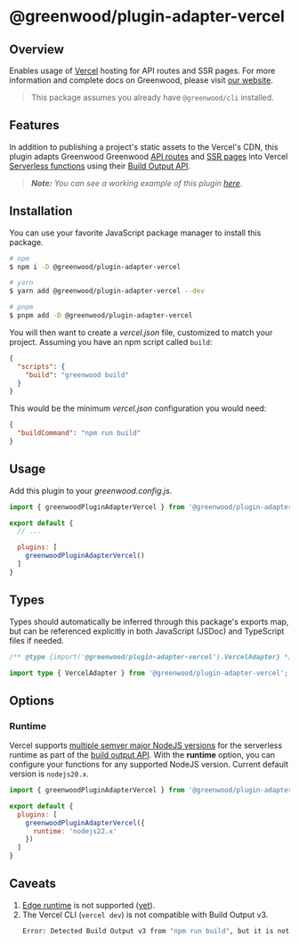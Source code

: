 # @greenwood/plugin-adapter-vercel

## Overview

Enables usage of [Vercel](https://vercel.com/) hosting for API routes and SSR pages.  For more information and complete docs on Greenwood, please visit [our website](https://www.greenwoodjs.dev).

> This package assumes you already have `@greenwood/cli` installed.

## Features

In addition to publishing a project's static assets to the Vercel's CDN, this plugin adapts Greenwood Greenwood [API routes](https://www.greenwoodjs.dev/docs/pages/api-routes/) and [SSR pages](https://www.greenwoodjs.dev/docs/pages/server-rendering/) into Vercel [Serverless functions](https://vercel.com/docs/concepts/functions/serverless-functions) using their [Build Output API](https://vercel.com/docs/build-output-api/v3).

> _**Note:** You can see a working example of this plugin [here](https://github.com/ProjectEvergreen/greenwood-demo-adapter-vercel)_.


## Installation

You can use your favorite JavaScript package manager to install this package.

```bash
# npm
$ npm i -D @greenwood/plugin-adapter-vercel

# yarn
$ yarn add @greenwood/plugin-adapter-vercel --dev

# pnpm
$ pnpm add -D @greenwood/plugin-adapter-vercel
```

You will then want to create a _vercel.json_ file, customized to match your project.  Assuming you have an npm script called `build`:
```json
{
  "scripts": {
    "build": "greenwood build"
  }
}
```

This would be the minimum _vercel.json_ configuration you would need:

```json
{
  "buildCommand": "npm run build"
}
```

## Usage

Add this plugin to your _greenwood.config.js_.

```javascript
import { greenwoodPluginAdapterVercel } from '@greenwood/plugin-adapter-vercel';

export default {
  // ...

  plugins: [
    greenwoodPluginAdapterVercel()
  ]
}
```

## Types

Types should automatically be inferred through this package's exports map, but can be referenced explicitly in both JavaScript (JSDoc) and TypeScript files if needed.

```js
/** @type {import('@greenwood/plugin-adapter-vercel').VercelAdapter} */
```

```ts
import type { VercelAdapter } from '@greenwood/plugin-adapter-vercel';
```

## Options

### Runtime

Vercel supports [multiple semver major NodeJS versions](https://vercel.com/docs/functions/runtimes/node-js/node-js-versions#default-and-available-versions) for the serverless runtime as part of the [build output API](https://vercel.com/docs/build-output-api/v3/primitives#serverless-functions).  With the **runtime** option, you can configure your functions for any supported NodeJS version.  Current default version is `nodejs20.x`. 

```javascript
import { greenwoodPluginAdapterVercel } from '@greenwood/plugin-adapter-vercel';

export default {
  plugins: [
    greenwoodPluginAdapterVercel({
      runtime: 'nodejs22.x'
    })
  ]
}
```

## Caveats

1. [Edge runtime](https://vercel.com/docs/concepts/functions/edge-functions) is not supported ([yet](https://github.com/ProjectEvergreen/greenwood/issues/1141)).
1. The Vercel CLI (`vercel dev`) is not compatible with Build Output v3.
    ```sh
    Error: Detected Build Output v3 from "npm run build", but it is not supported for `vercel dev`. Please set the Development Command in your Project Settings.
    ```